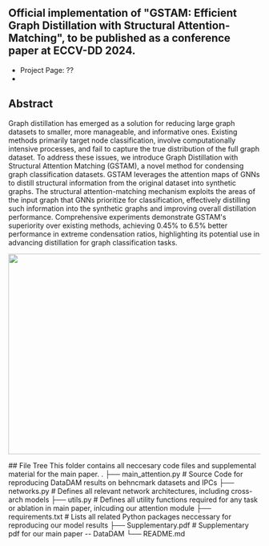 ## Official implementation of "GSTAM: Efficient Graph Distillation with Structural Attention-Matching", to be published as a conference paper at ECCV-DD 2024.

- Project Page: ??
- 
## Abstract
Graph distillation has emerged as a solution for reducing large graph datasets to smaller, more manageable, and informative ones. Existing methods primarily target node classification, involve computationally intensive processes, and fail to capture the true distribution of the full graph dataset. To address these issues, we introduce Graph Distillation with Structural Attention Matching (GSTAM), a novel method for condensing graph classification datasets. GSTAM leverages the attention maps of GNNs to distill structural information from the original dataset into synthetic graphs. The structural attention-matching mechanism exploits the areas of the input graph that GNNs prioritize for classification, effectively distilling such information into the synthetic graphs and improving overall distillation performance. Comprehensive experiments demonstrate GSTAM's superiority over existing methods, achieving 0.45% to 6.5% better performance in extreme condensation ratios, highlighting its potential use in advancing distillation for graph classification tasks.
<p align="center">
<img src="./img/GSTAM.png" width="600" height="400">
</p>
## File Tree
This folder contains all neccesary code files and supplemental material for the main paper.
.
├── main_attention.py         # Source Code for reproducing DataDAM results on behncmark datasets and IPCs
├── networks.py             # Defines all relevant network architectures, including cross-arch models
├── utils.py                # Defines all utility functions required for any task or ablation in main paper, inlcuding our attention module
├── requirements.txt        # Lists all related Python packages neccessary for reproducing our model results
├── Supplementary.pdf       # Supplementary pdf for our main paper -- DataDAM
└── README.md
